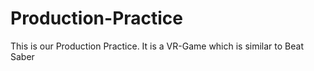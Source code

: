 # Production-Practice
This is our Production Practice. It is a VR-Game which is similar to Beat Saber
